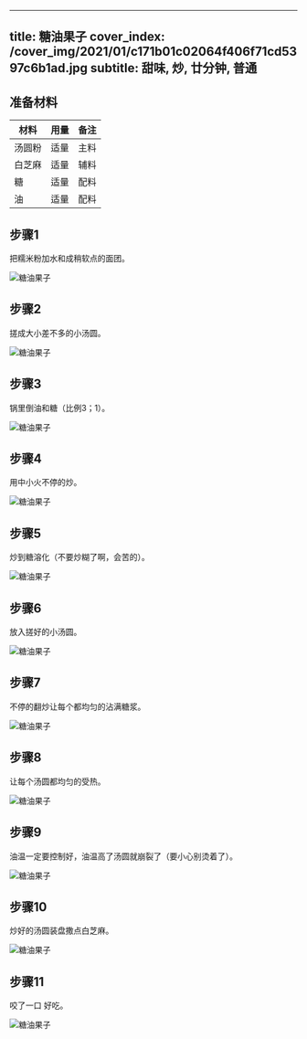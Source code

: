 
---
title: 糖油果子
cover_index: /cover_img/2021/01/c171b01c02064f406f71cd5397c6b1ad.jpg
subtitle: 甜味, 炒, 廿分钟, 普通
---

## 准备材料

| 材料     | 用量 | 备注|
| ------- | ----- | --- |
| 汤圆粉 | 适量| 主料 |
| 白芝麻 | 适量| 辅料 |
| 糖 | 适量| 配料 |
| 油 | 适量| 配料 |

## 步骤1

把糯米粉加水和成稍软点的面团。

![糖油果子](https://i8.meishichina.com/attachment/recipe/201010/201010251559080.jpg?x-oss-process=style/p320) 

## 步骤2

搓成大小差不多的小汤圆。

![糖油果子](https://i8.meishichina.com/attachment/recipe/201010/201010251559178.jpg?x-oss-process=style/p320) 

## 步骤3

锅里倒油和糖（比例3；1）。

![糖油果子](https://i8.meishichina.com/attachment/recipe/201010/201010251559287.jpg?x-oss-process=style/p320) 

## 步骤4

用中小火不停的炒。

![糖油果子](https://i8.meishichina.com/attachment/recipe/201010/201010251559341.jpg?x-oss-process=style/p320) 

## 步骤5

炒到糖溶化（不要炒糊了啊，会苦的）。

![糖油果子](https://i8.meishichina.com/attachment/recipe/201010/201010251559467.jpg?x-oss-process=style/p320) 

## 步骤6

放入搓好的小汤圆。

![糖油果子](https://i8.meishichina.com/attachment/recipe/201010/201010251559536.jpg?x-oss-process=style/p320) 

## 步骤7

不停的翻炒让每个都均匀的沾满糖浆。

![糖油果子](https://i8.meishichina.com/attachment/recipe/201010/201010251600024.jpg?x-oss-process=style/p320) 

## 步骤8

让每个汤圆都均匀的受热。

![糖油果子](https://i8.meishichina.com/attachment/recipe/201010/201010251600106.jpg?x-oss-process=style/p320) 

## 步骤9

油温一定要控制好，油温高了汤圆就崩裂了（要小心别烫着了）。

![糖油果子](https://i8.meishichina.com/attachment/recipe/201010/201010251600201.jpg?x-oss-process=style/p320) 

## 步骤10

炒好的汤圆装盘撒点白芝麻。

![糖油果子](https://i8.meishichina.com/attachment/recipe/201010/201010251600307.jpg?x-oss-process=style/p320) 

## 步骤11

咬了一口 好吃。

![糖油果子](https://i8.meishichina.com/attachment/recipe/201010/201010251600457.jpg?x-oss-process=style/p320) 

